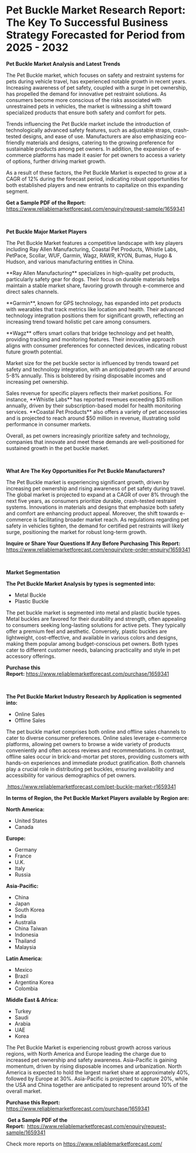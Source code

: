 <p><h1>Pet Buckle Market Research Report: The Key To Successful Business Strategy Forecasted for Period from 2025 - 2032</h1></p><p><strong>Pet Buckle Market Analysis and Latest Trends</strong></p>
<p><p>The Pet Buckle market, which focuses on safety and restraint systems for pets during vehicle travel, has experienced notable growth in recent years. Increasing awareness of pet safety, coupled with a surge in pet ownership, has propelled the demand for innovative pet restraint solutions. As consumers become more conscious of the risks associated with unrestrained pets in vehicles, the market is witnessing a shift toward specialized products that ensure both safety and comfort for pets.</p><p>Trends influencing the Pet Buckle market include the introduction of technologically advanced safety features, such as adjustable straps, crash-tested designs, and ease of use. Manufacturers are also emphasizing eco-friendly materials and designs, catering to the growing preference for sustainable products among pet owners. In addition, the expansion of e-commerce platforms has made it easier for pet owners to access a variety of options, further driving market growth.</p><p>As a result of these factors, the Pet Buckle Market is expected to grow at a CAGR of 12% during the forecast period, indicating robust opportunities for both established players and new entrants to capitalize on this expanding segment.</p></p>
<p><strong>Get a Sample PDF of the Report:&nbsp;</strong> <a href="https://www.reliablemarketforecast.com/enquiry/request-sample/1659341?utm_campaign=3344&utm_medium=2&utm_source=Github&utm_content=ia&utm_term=04042025&utm_id=pet-buckle">https://www.reliablemarketforecast.com/enquiry/request-sample/1659341</a></p>
<p>&nbsp;</p>
<p><strong>Pet Buckle Major Market Players</strong></p>
<p><p>The Pet Buckle Market features a competitive landscape with key players including Ray Allen Manufacturing, Coastal Pet Products, Whistle Labs, PetPace, Scollar, WUF, Garmin, Wagz, RAWR, KYON, Bumas, Hugo & Hudson, and various manufacturing entities in China.</p><p>**Ray Allen Manufacturing** specializes in high-quality pet products, particularly safety gear for dogs. Their focus on durable materials helps maintain a stable market share, favoring growth through e-commerce and direct sales channels. </p><p>**Garmin**, known for GPS technology, has expanded into pet products with wearables that track metrics like location and health. Their advanced technology integration positions them for significant growth, reflecting an increasing trend toward holistic pet care among consumers.</p><p>**Wagz** offers smart collars that bridge technology and pet health, providing tracking and monitoring features. Their innovative approach aligns with consumer preferences for connected devices, indicating robust future growth potential.</p><p>Market size for the pet buckle sector is influenced by trends toward pet safety and technology integration, with an anticipated growth rate of around 5-8% annually. This is bolstered by rising disposable incomes and increasing pet ownership.</p><p>Sales revenue for specific players reflects their market positions. For instance, **Whistle Labs** has reported revenues exceeding $35 million annually, driven by their subscription-based model for health monitoring services. **Coastal Pet Products** also offers a variety of pet accessories and is projected to reach around $50 million in revenue, illustrating solid performance in consumer markets.</p><p>Overall, as pet owners increasingly prioritize safety and technology, companies that innovate and meet these demands are well-positioned for sustained growth in the pet buckle market.</p></p>
<p>&nbsp;</p>
<p><strong>What Are The Key Opportunities For Pet Buckle Manufacturers?</strong></p>
<p><p>The Pet Buckle market is experiencing significant growth, driven by increasing pet ownership and rising awareness of pet safety during travel. The global market is projected to expand at a CAGR of over 8% through the next five years, as consumers prioritize durable, crash-tested restraint systems. Innovations in materials and designs that emphasize both safety and comfort are enhancing product appeal. Moreover, the shift towards e-commerce is facilitating broader market reach. As regulations regarding pet safety in vehicles tighten, the demand for certified pet restraints will likely surge, positioning the market for robust long-term growth.</p></p>
<p><strong>Inquire or Share Your Questions If Any Before Purchasing This Report:</strong> <a href="https://www.reliablemarketforecast.com/enquiry/pre-order-enquiry/1659341?utm_campaign=3344&utm_medium=2&utm_source=Github&utm_content=ia&utm_term=04042025&utm_id=pet-buckle">https://www.reliablemarketforecast.com/enquiry/pre-order-enquiry/1659341</a></p>
<p>&nbsp;</p>
<p><strong>Market Segmentation</strong></p>
<p><strong>The Pet Buckle Market Analysis by types is segmented into:</strong></p>
<p><ul><li>Metal Buckle</li><li>Plastic Buckle</li></ul></p>
<p><p>The pet buckle market is segmented into metal and plastic buckle types. Metal buckles are favored for their durability and strength, often appealing to consumers seeking long-lasting solutions for active pets. They typically offer a premium feel and aesthetic. Conversely, plastic buckles are lightweight, cost-effective, and available in various colors and designs, making them popular among budget-conscious pet owners. Both types cater to different customer needs, balancing practicality and style in pet accessory offerings.</p></p>
<p><strong>Purchase this Report:&nbsp;</strong><a href="https://www.reliablemarketforecast.com/purchase/1659341?utm_campaign=3344&utm_medium=2&utm_source=Github&utm_content=ia&utm_term=04042025&utm_id=pet-buckle">https://www.reliablemarketforecast.com/purchase/1659341</a></p>
<p>&nbsp;</p>
<p><strong>The Pet Buckle Market Industry Research by Application is segmented into:</strong></p>
<p><ul><li>Online Sales</li><li>Offline Sales</li></ul></p>
<p><p>The pet buckle market comprises both online and offline sales channels to cater to diverse consumer preferences. Online sales leverage e-commerce platforms, allowing pet owners to browse a wide variety of products conveniently and often access reviews and recommendations. In contrast, offline sales occur in brick-and-mortar pet stores, providing customers with hands-on experiences and immediate product gratification. Both channels play a crucial role in distributing pet buckles, ensuring availability and accessibility for various demographics of pet owners.</p></p>
<p><a href="https://www.reliablemarketforecast.com/pet-buckle-market-r1659341?utm_campaign=3344&utm_medium=2&utm_source=Github&utm_content=ia&utm_term=04042025&utm_id=pet-buckle">&nbsp;https://www.reliablemarketforecast.com/pet-buckle-market-r1659341</a></p>
<p><strong>In terms of Region, the Pet Buckle Market Players available by Region are:</strong></p>
<p>
    <p> <strong> North America: </strong>
        <ul>
            <li>United States</li>
            <li>Canada</li>
        </ul>
        </p> 
    <p> <strong> Europe: </strong>
        <ul>
            <li>Germany</li>
            <li>France</li>
            <li>U.K.</li>
            <li>Italy</li>
            <li>Russia</li>
        </ul>
        </p> 
    <p> <strong> Asia-Pacific: </strong>
        <ul>
            <li>China</li>
            <li>Japan</li>
            <li>South Korea</li>
            <li>India</li>
            <li>Australia</li>
            <li>China Taiwan</li>
            <li>Indonesia</li>
            <li>Thailand</li>
            <li>Malaysia</li>
        </ul>
        </p> 
    <p> <strong> Latin America: </strong>
        <ul>
            <li>Mexico</li>
            <li>Brazil</li>
            <li>Argentina Korea</li>
            <li>Colombia</li>
        </ul>
        </p> 
    <p> <strong> Middle East & Africa: </strong>
        <ul>
            <li>Turkey</li>
            <li>Saudi</li>
            <li>Arabia</li>
            <li>UAE</li>
            <li>Korea</li>
        </ul>
    </p>
    </p>
<p><p>The Pet Buckle Market is experiencing robust growth across various regions, with North America and Europe leading the charge due to increased pet ownership and safety awareness. Asia-Pacific is gaining momentum, driven by rising disposable incomes and urbanization. North America is expected to hold the largest market share at approximately 40%, followed by Europe at 30%. Asia-Pacific is projected to capture 20%, while the USA and China together are anticipated to represent around 10% of the overall market.</p></p>
<p><strong>Purchase this Report: </strong><a href="https://www.reliablemarketforecast.com/purchase/1659341?utm_campaign=3344&utm_medium=2&utm_source=Github&utm_content=ia&utm_term=04042025&utm_id=pet-buckle">https://www.reliablemarketforecast.com/purchase/1659341</a></p>
<p>&nbsp;<strong>Get a Sample PDF of the Report:&nbsp;&nbsp;</strong><a href="https://www.reliablemarketforecast.com/enquiry/request-sample/1659341?utm_campaign=3344&utm_medium=2&utm_source=Github&utm_content=ia&utm_term=04042025&utm_id=pet-buckle">https://www.reliablemarketforecast.com/enquiry/request-sample/1659341</a></p>
<p><strong></strong></p>
<p>Check more reports on <a href="https://www.reliablemarketforecast.com/?utm_campaign=3344&utm_medium=2&utm_source=Github&utm_content=ia&utm_term=04042025&utm_id=pet-buckle">https://www.reliablemarketforecast.com/</a></p>